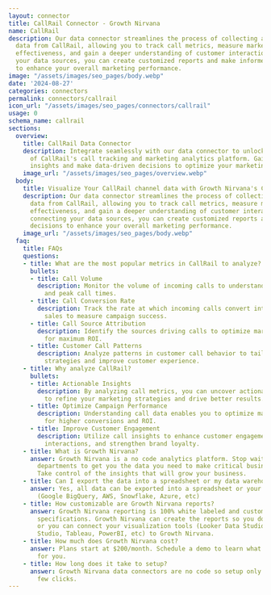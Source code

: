 ```yaml
---
layout: connector
title: CallRail Connector - Growth Nirvana
name: CallRail
description: Our data connector streamlines the process of collecting and analyzing
  data from CallRail, allowing you to track call metrics, measure marketing campaign
  effectiveness, and gain a deeper understanding of customer interactions. By connecting
  your data sources, you can create customized reports and make informed decisions
  to enhance your overall marketing performance.
image: "/assets/images/seo_pages/body.webp"
date: '2024-08-27'
categories: connectors
permalink: connectors/callrail
icon_url: "/assets/images/seo_pages/connectors/callrail"
usage: 0
schema_name: callrail
sections:
  overview:
    title: CallRail Data Connector
    description: Integrate seamlessly with our data connector to unlock the full potential
      of CallRail's call tracking and marketing analytics platform. Gain valuable
      insights and make data-driven decisions to optimize your marketing strategies.
    image_url: "/assets/images/seo_pages/overview.webp"
  body:
    title: Visualize Your CallRail channel data with Growth Nirvana's CallRail Connector
    description: Our data connector streamlines the process of collecting and analyzing
      data from CallRail, allowing you to track call metrics, measure marketing campaign
      effectiveness, and gain a deeper understanding of customer interactions. By
      connecting your data sources, you can create customized reports and make informed
      decisions to enhance your overall marketing performance.
    image_url: "/assets/images/seo_pages/body.webp"
  faq:
    title: FAQs
    questions:
    - title: What are the most popular metrics in CallRail to analyze?
      bullets:
      - title: Call Volume
        description: Monitor the volume of incoming calls to understand customer demand
          and peak call times.
      - title: Call Conversion Rate
        description: Track the rate at which incoming calls convert into leads or
          sales to measure campaign success.
      - title: Call Source Attribution
        description: Identify the sources driving calls to optimize marketing channels
          for maximum ROI.
      - title: Customer Call Patterns
        description: Analyze patterns in customer call behavior to tailor marketing
          strategies and improve customer experience.
    - title: Why analyze CallRail?
      bullets:
      - title: Actionable Insights
        description: By analyzing call metrics, you can uncover actionable insights
          to refine your marketing strategies and drive better results.
      - title: Optimize Campaign Performance
        description: Understanding call data enables you to optimize marketing campaigns
          for higher conversions and ROI.
      - title: Improve Customer Engagement
        description: Utilize call insights to enhance customer engagement, personalize
          interactions, and strengthen brand loyalty.
    - title: What is Growth Nirvana?
      answer: Growth Nirvana is a no code analytics platform. Stop waiting for other
        departments to get you the data you need to make critical business decisions.
        Take control of the insights that will grow your business.
    - title: Can I export the data into a spreadsheet or my data warehouse?
      answer: Yes, all data can be exported into a spreadsheet or your data warehouse
        (Google BigQuery, AWS, Snowflake, Azure, etc)
    - title: How customizable are Growth Nirvana reports?
      answer: Growth Nirvana reporting is 100% white labeled and customized to your
        specifications. Growth Nirvana can create the reports so you don’t have to
        or you can connect your visualization tools (Looker Data Studio/Google Data
        Studio, Tableau, PowerBI, etc) to Growth Nirvana.
    - title: How much does Growth Nirvana cost?
      answer: Plans start at $200/month. Schedule a demo to learn what plan is best
        for you.
    - title: How long does it take to setup?
      answer: Growth Nirvana data connectors are no code so setup only requires a
        few clicks.
---
```

